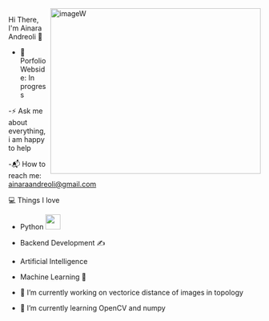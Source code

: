 <img align="right" src="https://github.com/ABAN26/ABAN26/issues/2" alt="imageW" width="420" height="330"> 

Hi There, I'm Ainara Andreoli 👋

   - 🎯 Porfolio Webside: In progress
     
   -⚡ Ask me about everything, i am happy to help
    
   -📬 How to reach me: ainaraandreoli@gmail.com

💻 Things I love

   - Python <img src= "https://media.tenor.com/romAj7qNotkAAAAM/typing.gif"  width="30">
   - Backend Development ✍️
   - Artificial Intelligence
   - Machine Learning 🧐



- 🔭 I’m currently working on  vectorice distance of images in topology  
- 🌱 I’m currently learning OpenCV and numpy
